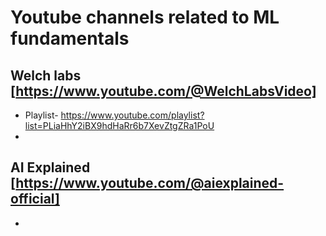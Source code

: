 # Youtube channels related to ML fundamentals

## Welch labs [https://www.youtube.com/@WelchLabsVideo]
- Playlist- https://www.youtube.com/playlist?list=PLiaHhY2iBX9hdHaRr6b7XevZtgZRa1PoU
- 

## AI Explained [https://www.youtube.com/@aiexplained-official]
- 